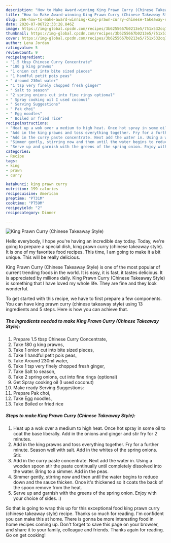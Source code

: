 ```yaml
---
description: "How to Make Award-winning King Prawn Curry (Chinese Takeaway Style)"
title: "How to Make Award-winning King Prawn Curry (Chinese Takeaway Style)"
slug: 366-how-to-make-award-winning-king-prawn-curry-chinese-takeaway-style
date: 2020-07-06T22:33:28.846Z
image: https://img-global.cpcdn.com/recipes/3b6255667b0213e5/751x532cq70/king-prawn-curry-chinese-takeaway-style-recipe-main-photo.jpg
thumbnail: https://img-global.cpcdn.com/recipes/3b6255667b0213e5/751x532cq70/king-prawn-curry-chinese-takeaway-style-recipe-main-photo.jpg
cover: https://img-global.cpcdn.com/recipes/3b6255667b0213e5/751x532cq70/king-prawn-curry-chinese-takeaway-style-recipe-main-photo.jpg
author: Lena Jordan
ratingvalue: 5
reviewcount: 9
recipeingredient:
- "1.5 tbsp Chinese Curry Concentrate"
- "180 g king prawns"
- "1 onion cut into bite sized pieces"
- "1 handful petit pois peas"
- " Around 230ml water"
- "1 tsp very finely chopped fresh ginger"
- " Salt to season"
- "2 spring onions cut into fine rings optional"
- " Spray cooking oil I used coconut"
- " Serving Suggestions"
- " Pak choi"
- " Egg noodles"
- " Boiled or fried rice"
recipeinstructions:
- "Heat up a wok over a medium to high heat. Once hot spray in some oil to coat the base liberally. Add in the onions and ginger and stir fry for 2 minutes."
- "Add in the king prawns and toss everything together. Fry for a further minute. Season well with salt. Add in the whites of the spring onions. Stir."
- "Add in the curry paste concentrate. Next add the water in. Using a wooden spoon stir the paste continually until completely dissolved into the water. Bring to a simmer. Add in the peas."
- "Simmer gently, stirring now and then until the water begins to reduce down and the sauce thicken. Once it&#39;s thickened so it coats the back of the spoon remove from the heat."
- "Serve up and garnish with the greens of the spring onion. Enjoy with your choice of sides. :)"
categories:
- Recipe
tags:
- king
- prawn
- curry

katakunci: king prawn curry 
nutrition: 199 calories
recipecuisine: American
preptime: "PT31M"
cooktime: "PT59M"
recipeyield: "2"
recipecategory: Dinner

---
```



![King Prawn Curry (Chinese Takeaway Style)](https://img-global.cpcdn.com/recipes/3b6255667b0213e5/751x532cq70/king-prawn-curry-chinese-takeaway-style-recipe-main-photo.jpg)

Hello everybody, I hope you're having an incredible day today. Today, we're going to prepare a special dish, king prawn curry (chinese takeaway style). It is one of my favorites food recipes. This time, I am going to make it a bit unique. This will be really delicious.



King Prawn Curry (Chinese Takeaway Style) is one of the most popular of current trending foods in the world. It is easy, it is fast, it tastes delicious. It is appreciated by millions daily. King Prawn Curry (Chinese Takeaway Style) is something that I have loved my whole life. They are fine and they look wonderful.


To get started with this recipe, we have to first prepare a few components. You can have king prawn curry (chinese takeaway style) using 13 ingredients and 5 steps. Here is how you can achieve that.

<!--inarticleads1-->

##### The ingredients needed to make King Prawn Curry (Chinese Takeaway Style):

1. Prepare 1.5 tbsp Chinese Curry Concentrate,
1. Take 180 g king prawns,
1. Take 1 onion cut into bite sized pieces,
1. Take 1 handful petit pois peas,
1. Take  Around 230ml water,
1. Take 1 tsp very finely chopped fresh ginger,
1. Take  Salt to season,
1. Take 2 spring onions, cut into fine rings (optional)
1. Get  Spray cooking oil (I used coconut)
1. Make ready  Serving Suggestions:
1. Prepare  Pak choi,
1. Take  Egg noodles,
1. Take  Boiled or fried rice




<!--inarticleads2-->

##### Steps to make King Prawn Curry (Chinese Takeaway Style):

1. Heat up a wok over a medium to high heat. Once hot spray in some oil to coat the base liberally. Add in the onions and ginger and stir fry for 2 minutes.
1. Add in the king prawns and toss everything together. Fry for a further minute. Season well with salt. Add in the whites of the spring onions. Stir.
1. Add in the curry paste concentrate. Next add the water in. Using a wooden spoon stir the paste continually until completely dissolved into the water. Bring to a simmer. Add in the peas.
1. Simmer gently, stirring now and then until the water begins to reduce down and the sauce thicken. Once it&#39;s thickened so it coats the back of the spoon remove from the heat.
1. Serve up and garnish with the greens of the spring onion. Enjoy with your choice of sides. :)




So that is going to wrap this up for this exceptional food king prawn curry (chinese takeaway style) recipe. Thanks so much for reading. I'm confident you can make this at home. There is gonna be more interesting food in home recipes coming up. Don't forget to save this page on your browser, and share it to your family, colleague and friends. Thanks again for reading. Go on get cooking!
